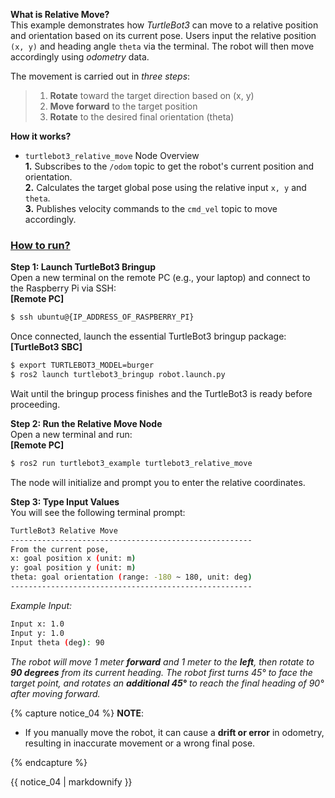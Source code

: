 
**What is Relative Move?**  
This example demonstrates how *TurtleBot3* can move to a relative position and orientation based on its current pose. Users input the relative position `(x, y)` and heading angle `theta` via the terminal. The robot will then move accordingly using *odometry* data.    

The movement is carried out in *three steps*:  

> 1. **Rotate** toward the target direction based on (x, y)
> 2. **Move forward** to the target position
> 3. **Rotate** to the desired final orientation (theta)  


**How it works?**  
- `turtlebot3_relative_move` Node Overview  
**1.** Subscribes to the `/odom` topic to get the robot's current position and orientation.  
**2.** Calculates the target global pose using the relative input `x, y` and `theta`.  
**3.** Publishes velocity commands to the `cmd_vel` topic to move accordingly.  


### [**How to run?**](#how-to-run)

**Step 1: Launch TurtleBot3 Bringup**  
Open a new terminal on the remote PC (e.g., your laptop) and connect to the Raspberry Pi via SSH:  
  **[Remote PC]**  
  ```bash
  $ ssh ubuntu@{IP_ADDRESS_OF_RASPBERRY_PI}
  ```  

Once connected, launch the essential TurtleBot3 bringup package:  
**[TurtleBot3 SBC]**  
  ```bash
  $ export TURTLEBOT3_MODEL=burger
  $ ros2 launch turtlebot3_bringup robot.launch.py
  ```

Wait until the bringup process finishes and the TurtleBot3 is ready before proceeding.

**Step 2: Run the Relative Move Node**  
Open a new terminal and run:  
  **[Remote PC]**  
  ```bash
  $ ros2 run turtlebot3_example turtlebot3_relative_move
  ```
The node will initialize and prompt you to enter the relative coordinates.

**Step 3: Type Input Values**  
You will see the following terminal prompt:  

```bash
TurtleBot3 Relative Move
------------------------------------------------------
From the current pose,
x: goal position x (unit: m)
y: goal position y (unit: m)
theta: goal orientation (range: -180 ~ 180, unit: deg)
------------------------------------------------------
```   
*Example Input:*  
```bash
Input x: 1.0
Input y: 1.0
Input theta (deg): 90
```
*The robot will move 1 meter **forward** and 1 meter to the **left**, then rotate to **90 degrees** from its current heading. The robot first turns 45° to face the target point, and rotates an **additional 45°** to reach the final heading of 90° after moving forward.*  

{% capture notice_04 %}
**NOTE**:
- If you manually move the robot, it can cause a **drift or error** in odometry, resulting in inaccurate movement or a wrong final pose.  

{% endcapture %}
<div class="notice--info">{{ notice_04 | markdownify }}</div>
